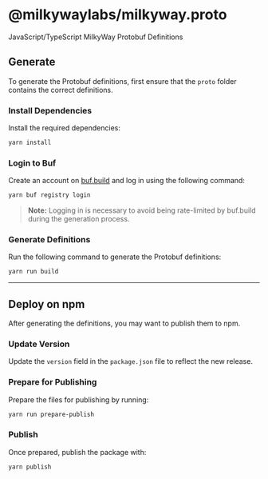 # @milkywaylabs/milkyway.proto

JavaScript/TypeScript MilkyWay Protobuf Definitions

## Generate

To generate the Protobuf definitions, first ensure that the `proto` folder contains the correct definitions.

### Install Dependencies

Install the required dependencies:

```bash
yarn install
```

### Login to Buf

Create an account on [buf.build](https://buf.build) and log in using the following command:  

```bash
yarn buf registry login
```

> **Note:** Logging in is necessary to avoid being rate-limited by buf.build during the generation process.

### Generate Definitions

Run the following command to generate the Protobuf definitions:

```bash
yarn run build
```

---

## Deploy on npm

After generating the definitions, you may want to publish them to npm.

### Update Version

Update the `version` field in the `package.json` file to reflect the new release.

### Prepare for Publishing

Prepare the files for publishing by running:

```bash
yarn run prepare-publish
```

### Publish

Once prepared, publish the package with:

```bash
yarn publish
```
